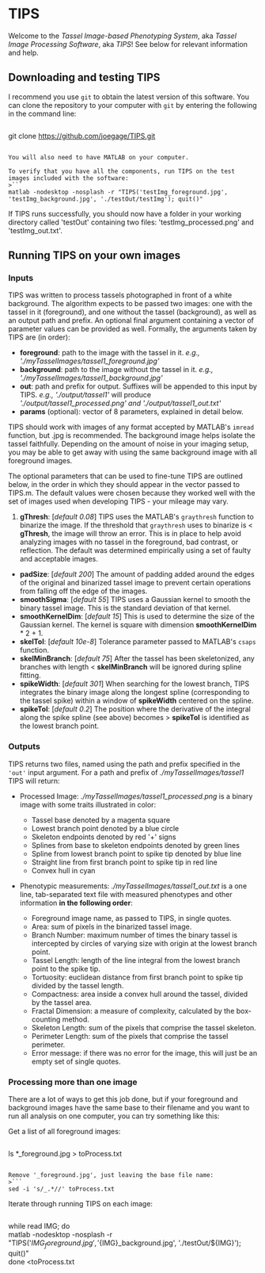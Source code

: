 # TIPS

Welcome to the *Tassel Image-based Phenotyping System*, aka *Tassel Image Processing Software*, aka *TIPS*!  See below for relevant information and help.

## Downloading and testing TIPS

I recommend you use `git` to obtain the latest version of this software.  You can clone the repository to your computer with `git` by entering the following in the command line:
>```
git clone https://github.com/joegage/TIPS.git
```

You will also need to have MATLAB on your computer.

To verify that you have all the components, run TIPS on the test images included with the software:
>```
matlab -nodesktop -nosplash -r "TIPS('testImg_foreground.jpg', 'testImg_background.jpg', './testOut/testImg'); quit()"
```

If TIPS runs successfully, you should now have a folder in your working directory called 'testOut' containing two files: 'testImg_processed.png' and 'testImg_out.txt'.

## Running TIPS on your own images
### Inputs
TIPS was written to process tassels photographed in front of a white background.  The algorithm expects to be passed two images: one with the tassel in it (foreground), and one without the tassel (background), as well as an output path and prefix.  An optional final argument containing a vector of parameter values can be provided as well.  Formally, the arguments taken by TIPS are (in order):

* **foreground**: path to the image with the tassel in it. *e.g., './myTasselImages/tassel1_foreground.jpg'*
* **background**: path to the image without the tassel in it. *e.g., './myTasselImages/tassel1_background.jpg'*
* **out**: path and prefix for output.  Suffixes will be appended to this input by TIPS. *e.g., './output/tassel1'* will produce *'./output/tassel1_processed.png' and './output/tassel1_out.txt'*
* **params** (optional): vector of 8 parameters, explained in detail below.

TIPS should work with images of any format accepted by MATLAB's `imread` function, but .jpg is recommended. The background image helps isolate the tassel faithfully.  Depending on the amount of noise in your imaging setup, you may be able to get away with using the same background image with all foreground images.

The optional parameters that can be used to fine-tune TIPS are outlined below, in the order in which they should appear in the vector passed to TIPS.m.  The default values were chosen because they worked well with the set of images used when developing TIPS - your mileage may vary.

1. **gThresh**: [*default 0.08*] TIPS uses the MATLAB's `graythresh` function to binarize the image.  If the threshold that `graythresh` uses to binarize is < **gThresh**, the image will throw an error.  This is in place to help avoid analyzing images with no tassel in the foreground, bad contrast, or reflection.  The default was determined empirically using a set of faulty and acceptable images.
* **padSize**: [*default 200*] The amount of padding added around the edges of the original and binarized tassel image to prevent certain operations from falling off the edge of the images.
* **smoothSigma**: [*default 55*] TIPS uses a Gaussian kernel to smooth the binary tassel image.  This is the standard deviation of that kernel.
* **smoothKernelDim**: [*default 15*] This is used to determine the size of the Gaussian kernel.  The kernel is square with dimension **smoothKernelDim** * 2 + 1.
* **skelTol**: [*default 10e-8*] Tolerance parameter passed to MATLAB's `csaps` function.
* **skelMinBranch**: [*default 75*] After the tassel has been skeletonized, any branches with length < **skelMinBranch** will be ignored during spline fitting.
* **spikeWidth**: [*default 301*] When searching for the lowest branch, TIPS integrates the binary image along the longest spline (corresponding to the tassel spike) within a window of **spikeWidth** centered on the spline.
* **spikeTol**: [*default 0.2*] The position where the derivative of the integral along the spike spline (see above) becomes > **spikeTol** is identified as the lowest branch point.

### Outputs
TIPS returns two files, named using the path and prefix specified in the `'out'` input argument.  For a path and prefix of *./myTasselImages/tassel1* TIPS will return:

* Processed Image: *./myTasselImages/tassel1_processed.png* is a binary image with some traits illustrated in color:
  + Tassel base denoted by a magenta square
  + Lowest branch point denoted by a blue circle
  + Skeleton endpoints denoted by red '+' signs
  + Splines from base to skeleton endpoints denoted by green lines
  + Spline from lowest branch point to spike tip denoted by blue line
  + Straight line from first branch point to spike tip in red line
  + Convex hull in cyan

* Phenotypic measurements: *./myTasselImages/tassel1_out.txt* is a one line, tab-separated text file with measured phenotypes and other information **in the following order**:
  + Foreground image name, as passed to TIPS, in single quotes.
  + Area: sum of pixels in the binarized tassel image.
  + Branch Number: maximum number of times the binary tassel is intercepted by circles of varying size with origin at the lowest branch point.
  + Tassel Length: length of the line integral from the lowest branch point to the spike tip.
  + Tortuosity: euclidean distance from first branch point to spike tip divided by the tassel length.
  + Compactness: area inside a convex hull around the tassel, divided by the tassel area.
  + Fractal Dimension: a measure of complexity, calculated by the box-counting method.
  + Skeleton Length: sum of the pixels that comprise the tassel skeleton.
  + Perimeter Length: sum of the pixels that comprise the tassel perimeter.
  + Error message: if there was no error for the image, this will just be an empty set of single quotes.
  
### Processing more than one image
There are a lot of ways to get this job done, but if your foreground and background images have the same base to their filename and you want to run all analysis on one computer, you can try something like this:

Get a list of all foreground images: 
>```
ls *_foreground.jpg > toProcess.txt   
```

Remove '_foreground.jpg', just leaving the base file name:  
>```
sed -i 's/_.*//' toProcess.txt  
```

Iterate through running TIPS on each image:
>```
while read IMG; do  
  matlab -nodesktop -nosplash -r \
  "TIPS('${IMG}_foreground.jpg', '${IMG}_background.jpg', './testOut/${IMG}'); quit()"  
done <toProcess.txt
```
